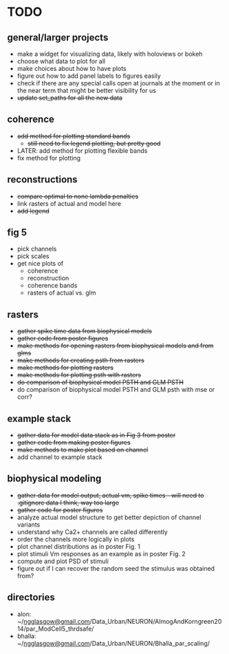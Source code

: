 # TODO

## general/larger projects
- make a widget for visualizing data, likely with holoviews or bokeh
- choose what data to plot for all
- make choices about how to have plots
- figure out how to add panel labels to figures easily
- check if there are any special calls open at journals at the moment or in the near term that might be better visibility for us
- ~~update set_paths for all the new data~~

## coherence
- ~~add method for plotting standard bands~~
    - ~~still need to fix legend plotting, but pretty good~~
- LATER: add method for plotting flexible bands
- fix method for plotting

## reconstructions
- ~~compare optimal to none lambda penalties~~
- link rasters of actual and model here
- ~~add legend~~

## fig 5
- pick channels
- pick scales
- get nice plots of
    - coherence
    - reconstruction
    - coherence bands
    - rasters of actual vs. glm

## rasters
- ~~gather spike time data from biophysical models~~
- ~~gather code from poster figures~~
- ~~make methods for opening rasters from biophysical models and from glms~~
- ~~make methods for creating psth from rasters~~
- ~~make methods for plotting rasters~~
- ~~make methods for plotting psth with rasters~~
- ~~do comparison of biophysical model PSTH and GLM PSTH~~
- do comparison of biophysical model PSTH and GLM psth with mse or corr?

## example stack
- ~~gather data for model data stack as in Fig 3 from poster~~
- ~~gather code from making poster figures~~
- ~~make methods to make plot based on channel~~
- add channel to example stack

## biophysical modeling
- ~~gather data for model output, actual vm, spike times - will need to .gitignore data I think, way too large~~
- ~~gather code for poster figures~~
- analyze actual model structure to get better depiction of channel variants
- understand why Ca2+ channels are called differently
- order the channels more logically in plots
- plot channel distributions as in poster Fig. 1
- plot stimuli Vm responses as an example as in poster Fig. 2
- compute and plot PSD of stimuli
- figure out if I can recover the random seed the stimulus was obtained from?

## directories
- alon:     ~/ngglasgow@gmail.com/Data_Urban/NEURON/AlmogAndKorngreen2014/par_ModCell5_thrdsafe/
- bhalla:   ~/ngglasgow@gmail.com/Data_Urban/NEURON/Bhalla_par_scaling/